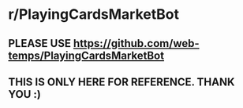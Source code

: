 # r/PlayingCardsMarketBot

## PLEASE USE https://github.com/web-temps/PlayingCardsMarketBot
## THIS IS ONLY HERE FOR REFERENCE. THANK YOU :)

